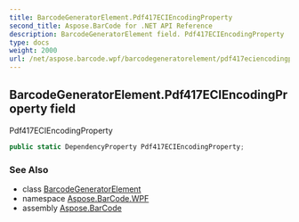 ```yaml
---
title: BarcodeGeneratorElement.Pdf417ECIEncodingProperty
second_title: Aspose.BarCode for .NET API Reference
description: BarcodeGeneratorElement field. Pdf417ECIEncodingProperty
type: docs
weight: 2000
url: /net/aspose.barcode.wpf/barcodegeneratorelement/pdf417eciencodingproperty/
---
```

## BarcodeGeneratorElement.Pdf417ECIEncodingProperty field

Pdf417ECIEncodingProperty

```csharp
public static DependencyProperty Pdf417ECIEncodingProperty;
```

### See Also

* class [BarcodeGeneratorElement](../)
* namespace [Aspose.BarCode.WPF](../../barcodegeneratorelement/)
* assembly [Aspose.BarCode](../../../)


